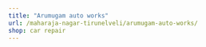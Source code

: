 ```yaml
---
title: "Arumugam auto works"
url: /maharaja-nagar-tirunelveli/arumugam-auto-works/
shop: car repair
---
```

